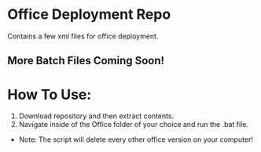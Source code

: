 # Office Deployment Repo
Contains a few xml files for office deployment.

## More Batch Files Coming Soon!

# How To Use:
1. Download repository and then extract contents.
2. Navigate inside of the Office folder of your choice and run the .bat file.
- Note: The script will delete every other office version on your computer!